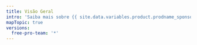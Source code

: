 ```yaml
---
title: Visão Geral
intro: 'Saiba mais sobre {{ site.data.variables.product.prodname_sponsors }} e como você pode se envolver como patrocinador ou contribuidor de código aberto.'
mapTopic: true
versions:
  free-pro-team: '*'
---
```


